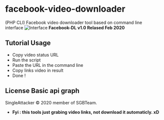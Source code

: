 # facebook-video-downloader
(PHP CLI) Facebook video downloader tool based on command line interface
![Interface](https://i.ibb.co/c3xnWdr/IMG-20200212-124834.jpg)
**Facebook-DL v1.0 Relased Feb 2020**
## Tutorial Usage
- Copy video status URL 
- Run the script 
- Paste the URL in the command line 
- Copy links video in result
- Done ! 
## License Basic api graph
SingleAttacker © 2020 member of SGBTeam.
* **Fyi : this tools just grabing video links, not download it automaticly. xD**
